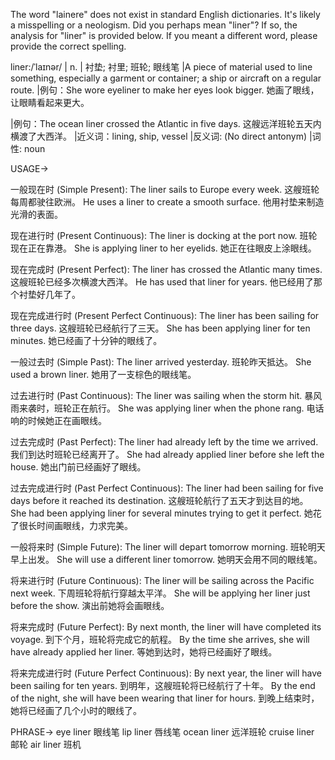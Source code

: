 The word "lainere" does not exist in standard English dictionaries.  It's likely a misspelling or a neologism.  Did you perhaps mean "liner"?  If so, the analysis for "liner" is provided below. If you meant a different word, please provide the correct spelling.

liner:/ˈlaɪnər/ | n. | 衬垫; 衬里; 班轮; 眼线笔 |A piece of material used to line something, especially a garment or container; a ship or aircraft on a regular route. |例句：She wore eyeliner to make her eyes look bigger. 她画了眼线，让眼睛看起来更大。

|例句：The ocean liner crossed the Atlantic in five days. 这艘远洋班轮五天内横渡了大西洋。 |近义词：lining, ship, vessel |反义词: (No direct antonym) |词性: noun


USAGE->

一般现在时 (Simple Present):
The liner sails to Europe every week. 这艘班轮每周都驶往欧洲。
He uses a liner to create a smooth surface. 他用衬垫来制造光滑的表面。

现在进行时 (Present Continuous):
The liner is docking at the port now. 班轮现在正在靠港。
She is applying liner to her eyelids. 她正在往眼皮上涂眼线。

现在完成时 (Present Perfect):
The liner has crossed the Atlantic many times. 这艘班轮已经多次横渡大西洋。
He has used that liner for years. 他已经用了那个衬垫好几年了。

现在完成进行时 (Present Perfect Continuous):
The liner has been sailing for three days. 这艘班轮已经航行了三天。
She has been applying liner for ten minutes. 她已经画了十分钟的眼线了。

一般过去时 (Simple Past):
The liner arrived yesterday. 班轮昨天抵达。
She used a brown liner. 她用了一支棕色的眼线笔。


过去进行时 (Past Continuous):
The liner was sailing when the storm hit.  暴风雨来袭时，班轮正在航行。
She was applying liner when the phone rang.  电话响的时候她正在画眼线。


过去完成时 (Past Perfect):
The liner had already left by the time we arrived. 我们到达时班轮已经离开了。
She had already applied liner before she left the house. 她出门前已经画好了眼线。


过去完成进行时 (Past Perfect Continuous):
The liner had been sailing for five days before it reached its destination. 这艘班轮航行了五天才到达目的地。
She had been applying liner for several minutes trying to get it perfect. 她花了很长时间画眼线，力求完美。


一般将来时 (Simple Future):
The liner will depart tomorrow morning. 班轮明天早上出发。
She will use a different liner tomorrow. 她明天会用不同的眼线笔。


将来进行时 (Future Continuous):
The liner will be sailing across the Pacific next week. 下周班轮将航行穿越太平洋。
She will be applying her liner just before the show. 演出前她将会画眼线。


将来完成时 (Future Perfect):
By next month, the liner will have completed its voyage. 到下个月，班轮将完成它的航程。
By the time she arrives, she will have already applied her liner. 等她到达时，她将已经画好了眼线。



将来完成进行时 (Future Perfect Continuous):
By next year, the liner will have been sailing for ten years. 到明年，这艘班轮将已经航行了十年。
By the end of the night, she will have been wearing that liner for hours. 到晚上结束时，她将已经画了几个小时的眼线了。



PHRASE->
eye liner 眼线笔
lip liner 唇线笔
ocean liner 远洋班轮
cruise liner 邮轮
air liner 班机
